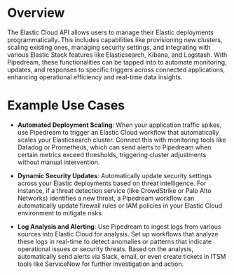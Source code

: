 # Overview

The Elastic Cloud API allows users to manage their Elastic deployments programmatically. This includes capabilities like provisioning new clusters, scaling existing ones, managing security settings, and integrating with various Elastic Stack features like Elasticsearch, Kibana, and Logstash. With Pipedream, these functionalities can be tapped into to automate monitoring, updates, and responses to specific triggers across connected applications, enhancing operational efficiency and real-time data insights.

# Example Use Cases

- **Automated Deployment Scaling**: When your application traffic spikes, use Pipedream to trigger an Elastic Cloud workflow that automatically scales your Elasticsearch cluster. Connect this with monitoring tools like Datadog or Prometheus, which can send alerts to Pipedream when certain metrics exceed thresholds, triggering cluster adjustments without manual intervention.

- **Dynamic Security Updates**: Automatically update security settings across your Elastic deployments based on threat intelligence. For instance, if a threat detection service (like CrowdStrike or Palo Alto Networks) identifies a new threat, a Pipedream workflow can automatically update firewall rules or IAM policies in your Elastic Cloud environment to mitigate risks.

- **Log Analysis and Alerting**: Use Pipedream to ingest logs from various sources into Elastic Cloud for analysis. Set up workflows that analyze these logs in real-time to detect anomalies or patterns that indicate operational issues or security threats. Based on the analysis, automatically send alerts via Slack, email, or even create tickets in ITSM tools like ServiceNow for further investigation and action.
